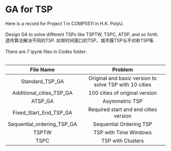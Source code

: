 # GA for TSP
Here is a record for Project 1 in COMP5511 in H.K. PolyU. <br />
<br />
Design GA to solve different TSPs like TSPTW, TSPC, ATSP, and so forth. <br />
遗传算法解决不同的TSP. 如带时间窗口的TSP，城市簇TSP与不对称TSP等.<br />
<br />
There are 7 ipynb files in Codes folder:<br />
<br />

|  File Name   | Problem  |
|  :----:  | :----:  |
| Standard_TSP_GA  | Original and basic version to solve TSP with 10 cities |
| Additional_cities_TSP_GA  | 100 cities of original version |
| ATSP_GA  | Asymmetric TSP |
| Fixed_Start_End_TSP_GA  | Required start and end cities version |
| Sequential_ordering_TSP_GA | Sequential Ordering TSP |
| TSPTW  | TSP with Time Windows |
| TSPC  | TSP with Clusters |


